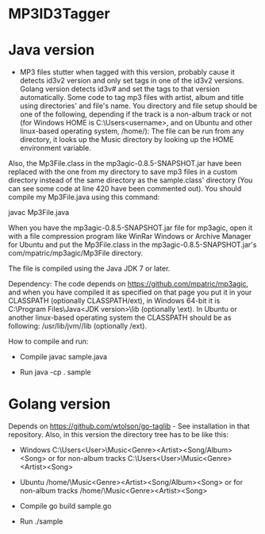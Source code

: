# MP3ID3Tagger

# Java version
- MP3 files stutter when tagged with this version, probably cause it detects id3v2 version and only set tags in one of the id3v2 versions. Golang version detects id3v# and set the tags to that version automatically.
Some code to tag mp3 files with artist, album and title using directories' and file's name.
You directory and file setup should be one of the following, depending if the track is a non-album track or not (for Windows HOME is C:\Users\<username>, and on Ubuntu and other linux-based operating system, /home/<username>):
The file can be run from any directory, it looks up the Music directory by looking up the HOME environment variable.

Also, the Mp3File.class in the mp3agic-0.8.5-SNAPSHOT.jar have been replaced with the one from my directory to save mp3 files in a custom directory instead of the same directory as the sample.class' directory (You can see some code at line 420 have been commented out).
You should compile my Mp3File.java using this command:

javac Mp3File.java

When you have the mp3agic-0.8.5-SNAPSHOT.jar file for mp3agic, open it with a file compression program like WinRar Windows or Archive Manager for Ubuntu and put the Mp3File.class in the mp3agic-0.8.5-SNAPSHOT.jar's com/mpatric/mp3agic/Mp3File directory.


The file is compiled using the Java JDK 7 or later.

Dependency:
The code depends on https://github.com/mpatric/mp3agic, and when you have compiled it as specified on that page you put it in your CLASSPATH (optionally CLASSPATH/ext), in Windows 64-bit it is C:\Program Files\Java\<JDK version>\lib (optionally \ext).
In Ubuntu or another linux-based operating system the CLASSPATH should be as following: /usr/lib/jvm/<JDK version>/lib (optionally /ext).

How to compile and run:
- Compile
  javac sample.java

- Run
  java -cp . sample

# Golang version
Depends on https://github.com/wtolson/go-taglib - See installation in that repository.
Also, in this version the directory tree has to be like this:
- Windows
  C:\Users\<User>\Music\<Genre>\<Artist>\<Song/Album>\<Song>
  or for non-album tracks
  C:\Users\<User>\Music\<Genre>\<Artist>\<Song>
- Ubuntu
  /home/<User>\Music\<Genre>\<Artist>\<Song/Album>\<Song>
  or for non-album tracks
  /home/<User>\Music\<Genre>\<Artist>\<Song>
- Compile
  go build sample.go

- Run
  ./sample
